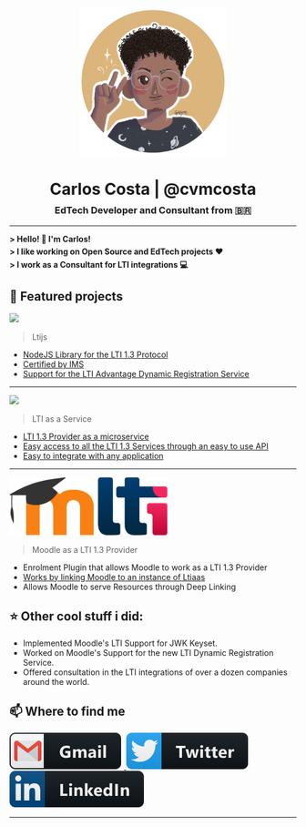 <div align="center"><img width="260px" alt="ltijs" src="assets/avatar.png"></img></div> 

<!-- Greeting -->
<h1 style="margin-bottom: 0px" align="center">Carlos Costa | @cvmcosta</h1>
<h3 style="margin-top: 10px" align="center">EdTech Developer and Consultant from 🇧🇷</h3>

---


<!--Introduction -->
<h4 style="margin: 0px; margin-bottom: 5px"> > Hello! 👋 I'm Carlos!</h4>
<h4 style="margin: 0px; margin-bottom: 5px"> > I like working on Open Source and EdTech projects ❤️</h4>
<h4 style="margin: 0px; margin-bottom: 5px"> > I work as a Consultant for LTI integrations 💻</h4>



## 🌟 Featured projects



<p>
  <a href="https://cvmcosta.github.io/ltijs"><img width="230" src="https://raw.githubusercontent.com/Cvmcosta/ltijs/master/docs/logo-300.svg"></a>
</p>

> Ltijs

- [NodeJS Library for the LTI 1.3 Protocol](https://cvmcosta.github.io/ltijs)
- [Certified by IMS](https://site.imsglobal.org/certifications/coursekey/ltijs)
- [Support for the  LTI Advantage Dynamic Registration Service](https://cvmcosta.me/ltijs/#/dynamicregistration)

---

<p>
  <a href="https://ltiaas.cvmcosta.com"><img width="320" src="https://raw.githubusercontent.com/Cvmcosta/ltijs/master/docs/ltiaas.svg"></a>
</p>

> LTI as a Service

- [LTI 1.3 Provider as a microservice](https://ltiaas.cvmcosta.com)
- [Easy access to all the LTI 1.3 Services through an easy to use API](https://ltiaas.cvmcosta.com/#/docs?id=api-documentation)
- [Easy to integrate with any application](https://ltiaas.cvmcosta.com/#/docs?id=installation-and-setup)


---

<p>
  <a href="https://ltiaas.cvmcosta.com"><img width="280" src="assets/moodle-lti.png"></a>
</p>

> Moodle as a LTI 1.3 Provider

- Enrolment Plugin that allows Moodle to work as a LTI 1.3 Provider
- [Works by linking Moodle to an instance of Ltiaas](https://ltiaas.cvmcosta.com)
- Allows Moodle to serve Resources through Deep Linking


## ⭐  Other cool stuff i did: 

- Implemented Moodle's LTI Support for JWK Keyset.
- Worked on Moodle's Support for the new LTI Dynamic Registration Service.
- Offered consultation in the LTI integrations of over a dozen companies around the world.



## 📫 Where to find me


<a href="mailto:cvmcosta@gmail.com">
  <img style="margin-right: 5px" src="assets/svg/social/gmail.svg" alt="gmail" 
</a>  

  
<a href="https://twitter.com/cvmcosta">
  <img style="margin-right: 5px" src="assets/svg/social/twitter.svg" alt="twitter"
</a>

<a href="https://www.linkedin.com/in/carlos-vin%C3%ADcius-761666145/">
  <img style="margin-right: 5px" src="assets/svg/social/linkedin.svg" alt="linkedin" 
</a>  








---

